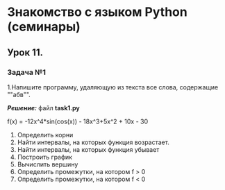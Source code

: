 # **Знакомство с языком Python (семинары)**

## **Урок 11.**

### **Задача №1**

1.Напишите программу, удаляющую из текста все слова, содержащие ""абв"".

**_Решение:_** файл **task1.py**

f(x) = -12x^4\*sin(cos(x)) - 18x^3+5x^2 + 10x - 30

1. Определить корни
2. Найти интервалы, на которых функция возрастает.
3. Найти интервалы, на которых функция убывает
4. Построить график
5. Вычислить вершину
6. Определить промежутки, на котором f > 0
7. Определить промежутки, на котором f < 0
